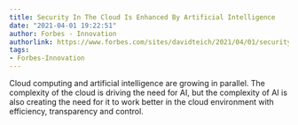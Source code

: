 ```yaml
---
title: Security In The Cloud Is Enhanced By Artificial Intelligence
date: "2021-04-01 19:22:51"
author: Forbes - Innovation
authorlink: https://www.forbes.com/sites/davidteich/2021/04/01/security-in-the-cloud-is-enhanced-by-artificial-intelligence/
tags:
- Forbes-Innovation
---
```

Cloud computing and artificial intelligence are growing in parallel. The complexity of the cloud is driving the need for AI, but the complexity of AI is also creating the need for it to work better in the cloud environment with efficiency, transparency and control.